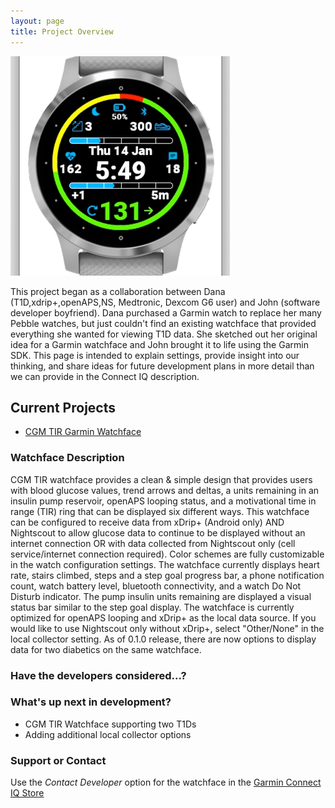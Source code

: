 ```yaml
---
layout: page
title: Project Overview
---
```


![CoverImage](images/CoverImage.png)

This project began as a collaboration between Dana (T1D,xdrip+,openAPS,NS, Medtronic, Dexcom G6 user) and John (software developer boyfriend).  Dana purchased a Garmin watch to replace her many Pebble watches, but just couldn't find an existing watchface that provided everything she wanted for viewing T1D data.  She sketched out her original idea for a Garmin watchface and John brought it to life using the Garmin SDK.  This page is intended to explain settings, provide insight into our thinking, and share ideas for future development plans in more detail than we can provide in the Connect IQ description.

## Current Projects

- [CGM TIR Garmin Watchface](https://apps.garmin.com/en-US/apps/38c13f6f-3f68-4a08-b58b-1e1089292a6f)

### Watchface Description

CGM TIR watchface provides a clean & simple design that provides users with blood glucose values, trend arrows and deltas, a units remaining in an insulin pump reservoir, openAPS looping status, and a motivational time in range (TIR) ring that can be displayed six different ways.  This watchface can be configured to receive data from xDrip+ (Android only) AND Nightscout to allow glucose data to continue to be displayed without an internet connection OR with data collected from Nightscout only (cell service/internet connection required). Color schemes are fully customizable in the watch configuration settings. The watchface currently displays heart rate, stairs climbed, steps and a step goal progress bar, a phone notification count, watch battery level, bluetooth connectivity, and a watch Do Not Disturb indicator. The pump insulin units remaining are displayed a visual status bar similar to the step goal display.  The watchface is currently optimized for openAPS looping and xDrip+ as the local data source.  If you would like to use Nightscout only without xDrip+, select "Other/None" in the local collector setting.  As of 0.1.0 release, there are now options to display data for two diabetics on the same watchface.  



### Have the developers considered...?

### What's up next in development?
- CGM TIR Watchface supporting two T1Ds
- Adding additional local collector options

### Support or Contact

Use the _Contact Developer_ option for the watchface in the [Garmin Connect IQ Store](https://apps.garmin.com/en-US/apps/38c13f6f-3f68-4a08-b58b-1e1089292a6f)

